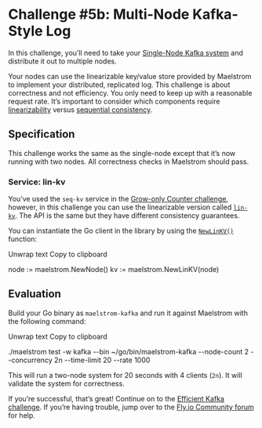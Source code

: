 # Challenge #5b: Multi-Node Kafka-Style Log

In this challenge, you’ll need to take your [Single-Node Kafka system](https://fly.io/dist-sys/5a) and distribute it out to multiple nodes.

Your nodes can use the linearizable key/value store provided by Maelstrom to implement your distributed, replicated log. This challenge is about correctness and not efficiency. You only need to keep up with a reasonable request rate. It’s important to consider which components require [linearizability](https://jepsen.io/consistency/models/linearizable) versus [sequential consistency](https://jepsen.io/consistency/models/sequential).

## [](https://fly.io/dist-sys/5b//#specification)Specification

This challenge works the same as the single-node except that it’s now running with two nodes. All correctness checks in Maelstrom should pass.

### [](https://fly.io/dist-sys/5b//#service-lin-kv)Service: lin-kv

You’ve used the `seq-kv` service in the [Grow-only Counter challenge](https://fly.io/dist-sys/4), however, in this challenge you can use the linearizable version called [`lin-kv`](https://github.com/jepsen-io/maelstrom/blob/main/doc/services.md#lin-kv). The API is the same but they have different consistency guarantees.

You can instantiate the Go client in the library by using the [`NewLinKV()`](https://pkg.go.dev/github.com/jepsen-io/maelstrom/demo/go#NewLinKV) function:

Unwrap text Copy to clipboard


<span class="n">node</span> <span class="o">:=</span> <span class="n">maelstrom</span><span class="o">.</span><span class="n">NewNode</span><span class="p">()</span>
<span class="n">kv</span> <span class="o">:=</span> <span class="n">maelstrom</span><span class="o">.</span><span class="n">NewLinKV</span><span class="p">(</span><span class="n">node</span><span class="p">)</span>


## [](https://fly.io/dist-sys/5b//#evaluation)Evaluation

Build your Go binary as `maelstrom-kafka` and run it against Maelstrom with the following command:

Unwrap text Copy to clipboard


./maelstrom test -w kafka --bin ~/go/bin/maelstrom-kafka --node-count 2 --concurrency 2n --time-limit 20 --rate 1000


This will run a two-node system for 20 seconds with 4 clients (`2n`). It will validate the system for correctness.

If you’re successful, that’s great! Continue on to the [Efficient Kafka challenge](https://fly.io/dist-sys/5c). If you’re having trouble, jump over to the [Fly.io Community forum](https://community.fly.io/) for help.
